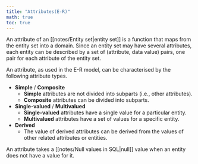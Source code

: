 ```yaml
---
title: "Attributes(E-R)"
math: true
toc: true
---
```


An attribute of an [[notes/Entity set|entity set]] is a function that maps from the entity set into a domain. Since an entity set may have several attributes, each entity can be described by a set of (attribute, data value) pairs, one pair for each attribute of the entity set.

An attribute, as used in the E-R model, can be characterised by the following attribute types.

- **Simple** / **Composite**
  - **Simple** attributes are not divided into subparts (i.e., other attributes).
  - **Composite** attributes can be divided into subparts.
- **Single-valued** / **Multivalued**
  - **Single-valued** attributes have a single value for a particular entity.
  - **Multivalued** attributes have a set of values for a specific entity.
- **Derived**
  - The value of derived attributes can be derived from the values of other related attributes or entities.

An attribute takes a [[notes/Null values in SQL|null]] value when an entity does not have a value for it.
